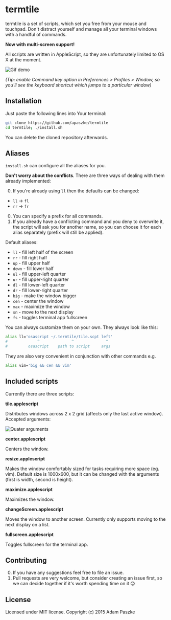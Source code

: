 termtile
=============

termtile is a set of scripts, which set you free from your mouse and touchpad.
Don't distract yourself and manage all your terminal windows with a handful of commands.

**Now with multi-screen support!**

All scripts are written in AppleScript, so they are unfortunately limited to OS X at the moment.

![Gif demo](http://apaszke.github.io/termtile/assets/img/main_demo.gif)

*(Tip: enable Command key option in Preferences > Profiles > Window, so you'll see
the keyboard shortcut which jumps to a particular window)*

Installation
-----------

Just paste the following lines into Your terminal:

```bash
git clone https://github.com/apaszke/termtile
cd termtile; ./install.sh
```

You can delete the cloned repository afterwards.

Aliases
-------

`install.sh` can configure all the aliases for you.

**Don't worry about the conflicts**. There are three ways of dealing with them already implemented:

0. If you're already using `ll` then the defaults can be changed:
  * `ll` -> `fl`
  * `rr` -> `fr`
0. You can specify a prefix for all commands.
0. If you already have a conflicting command and you deny to overwrite it, the script will ask you for another name, so you can choose it for each alias separately (prefix will still be applied).

Default aliases:
* `ll` - fill left half of the screen
* `rr` - fill right half
* `up` - fill upper half
* `down` - fill lower half
* `ul` - fill upper-left quarter
* `ur` - fill upper-right quarter
* `dl` - fill lower-left quarter
* `dr` - fill lower-right quarter
* `big` - make the window bigger
* `cen` - center the window
* `max` - maximize the window
* `sn` - move to the next display
* `fs` - toggles terminal app fullscreen

You can always customize them on your own. They always look like this:

```bash
alias ll='osascript ~/.termtile/tile.scpt left'
#             ^              ^              ^
#         osascript    path to script     args
```

They are also very convenient in conjunction with other commands e.g.

```bash
alias vim='big && cen && vim'
```

Included scripts
----------------

Currently there are three scripts:

**tile.applescript**

Distributes windows across 2 x 2 grid (affects only the last active window).
Accepted arguments:

<img src="http://apaszke.github.io/termtile/assets/img/tile_args.svg" alt="Quater arguments">

**center.applescript**

Centers the window.

**resize.applescript**

Makes the window comfortably sized for tasks requiring more space (eg. vim).
Default size is 1000x600, but it can be changed with the arguments (first is width, second is height).

**maximize.applescript**

Maximizes the window.

**changeScreen.applescript**

Moves the window to another screen. Currently only supports
moving to the next display on a list.

**fullscreen.applescript**

Toggles fullscreen for the terminal app.


Contributing
------------

0. If you have any suggestions feel free to file an issue.
0. Pull requests are very welcome, but consider creating an issue first,
so we can decide together if it's worth spending time on it :blush:

License
-------

Licensed under MIT license. Copyright (c) 2015 Adam Paszke
